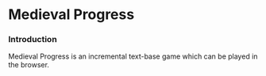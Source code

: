 # Medieval Progress

### Introduction
Medieval Progress is an incremental text-base game which can be played in the browser.